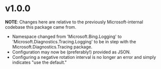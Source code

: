 # v1.0.0

**NOTE**: Changes here are relative to the previously Microsoft-internal codebase this package
came from.

* Namespace changed from 'Microsoft.Bing.Logging' to 'Microsoft.Diagnostics.Tracing.Logging' to be
  in step with the Microsoft.Diagnostics.Tracing package.
* Configuration may now be (preferably!) provided as JSON.
* Configuring a negative rotation interval is no longer an error and simply indicates "use the default."

